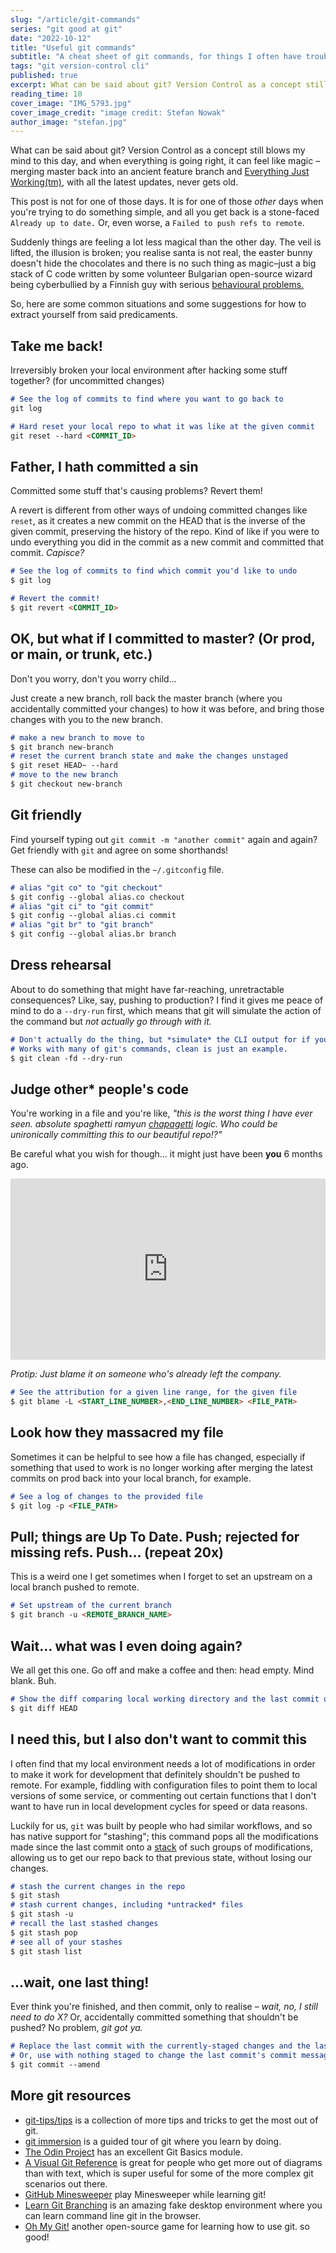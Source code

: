 ```yaml
---
slug: "/article/git-commands"
series: "git good at git"
date: "2022-10-12"
title: "Useful git commands"
subtitle: "A cheat sheet of git commands, for things I often have trouble with"
tags: "git version-control cli"
published: true
excerpt: What can be said about git? Version Control as a concept still blows my mind to this day, and when everything is going right, it can feel like magic. But when it doesn't though...
reading_time: 10
cover_image: "IMG_5793.jpg"
cover_image_credit: "image credit: Stefan Nowak"
author_image: "stefan.jpg"
---
```



What can be said about git? Version Control as a concept still blows my mind to this day, and when everything is going right, it can feel like magic – merging master back into an ancient feature branch and [Everything Just Working(tm)](https://www.youtube.com/watch?v=nVqcxarP9J4), with all the latest updates, never gets old.

This post is not for one of those days. It is for one of those *other* days when you're trying to do something simple, and all you get back is a stone-faced `Already up to date.` Or, even worse, a `Failed to push refs to remote`.

Suddenly things are feeling a lot less magical than the other day. The veil is lifted, the illusion is broken; you realise santa is not real, the easter bunny doesn't hide the chocolates and there is no such thing as magic–just a big stack of C code written by some volunteer Bulgarian open-source wizard being cyberbullied by a Finnish guy with serious [behavioural problems.](https://www.newyorker.com/science/elements/after-years-of-abusive-e-mails-the-creator-of-linux-steps-aside)

So, here are some common situations and some suggestions for how to extract yourself from said predicaments.


## Take me back!

Irreversibly broken your local environment after hacking some stuff together? (for uncommitted changes)

```markdown
# See the log of commits to find where you want to go back to
git log

# Hard reset your local repo to what it was like at the given commit
git reset --hard <COMMIT_ID>
```


## Father, I hath committed a sin

Committed some stuff that's causing problems? Revert them!

A revert is different from other ways of undoing committed changes like `reset`, as it creates a new commit on the HEAD that is the inverse of the given commit, preserving the history of the repo. Kind of like if you were to undo everything you did in the commit as a new commit and committed that commit. *Capisce?*

```markdown
# See the log of commits to find which commit you'd like to undo
$ git log

# Revert the commit!
$ git revert <COMMIT_ID>
```


## OK, but what if I committed to master? (Or prod, or main, or trunk, etc.)

Don't you worry, don't you worry child...

Just create a new branch, roll back the master branch (where you accidentally committed your changes) to how it was before, and bring those changes with you to the new branch.

```markdown
# make a new branch to move to
$ git branch new-branch
# reset the current branch state and make the changes unstaged
$ git reset HEAD~ --hard
# move to the new branch
$ git checkout new-branch
```


## Git friendly

Find yourself typing out `git commit -m "another commit"` again and again? Get friendly with `git` and agree on some shorthands!

These can also be modified in the `~/.gitconfig` file.

```markdown
# alias "git co" to "git checkout"
$ git config --global alias.co checkout
# alias "git ci" to "git commit"
$ git config --global alias.ci commit
# alias "git br" to "git branch"
$ git config --global alias.br branch
```


## Dress rehearsal

About to do something that might have far-reaching, unretractable consequences? Like, say, pushing to production? I find it gives me peace of mind to do a `--dry-run` first, which means that git will simulate the action of the command but *not actually go through with it.*

```markdown
# Don't actually do the thing, but *simulate* the CLI output for if you did.
# Works with many of git's commands, clean is just an example.
$ git clean -fd --dry-run
```


## Judge other* people's code

You're working in a file and you're like, *"this is the worst thing I have ever seen. absolute spaghetti ramyun [chapagetti](https://en.wikipedia.org/wiki/Chapagetti) logic. Who could be unironically committing this to our beautiful repo!?"*

Be careful what you wish for though... it might just have been **you** 6 months ago.

<iframe allow="fullscreen" frameBorder="0" height="290" src="https://giphy.com/embed/zRwA2JgARLVYgWtfgY/video" width="100%"></iframe>

*Protip: Just blame it on someone who's already left the company.*

```markdown
# See the attribution for a given line range, for the given file
$ git blame -L <START_LINE_NUMBER>,<END_LINE_NUMBER> <FILE_PATH>
```


## Look how they massacred my file

Sometimes it can be helpful to see how a file has changed, especially if something that used to work is no longer working after merging the latest commits on prod back into your local branch, for example.


```markdown
# See a log of changes to the provided file
$ git log -p <FILE_PATH>
```


## Pull; things are Up To Date. Push; rejected for missing refs. Push... (repeat 20x)

This is a weird one I get sometimes when I forget to set an upstream on a local branch pushed to remote.

```markdown
# Set upstream of the current branch
$ git branch -u <REMOTE_BRANCH_NAME>
```


## Wait... what was I even doing again?

We all get this one. Go off and make a coffee and then: head empty. Mind blank. Buh.

```markdown
# Show the diff comparing local working directory and the last commit on the current branch
$ git diff HEAD
```


## I need this, but I also don't want to commit this

I often find that my local environment needs a lot of modifications in order to make it work for development that definitely shouldn't be pushed to remote. For example, fiddling with configuration files to point them to local versions of some service, or commenting out certain functions that I don't want to have run in local development cycles for speed or data reasons.

Luckily for us, `git` was built by people who had similar workflows, and so has native support for "stashing"; this command pops all the modifications made since the last commit onto a [stack](https://en.wikipedia.org/wiki/Stack_(abstract_data_type)) of such groups of modifications, allowing us to get our repo back to that previous state, without losing our changes.

```markdown
# stash the current changes in the repo
$ git stash
# stash current changes, including *untracked* files
$ git stash -u
# recall the last stashed changes
$ git stash pop
# see all of your stashes
$ git stash list
```


## ...wait, one last thing!

Ever think you're finished, and then commit, only to realise – *wait, no, I still need to do X?* Or, accidentally committed something that shouldn't be pushed? No problem, *git got ya.*

```markdown
# Replace the last commit with the currently-staged changes and the last commit together in one commit.
# Or, use with nothing staged to change the last commit's commit message.
$ git commit --amend
```


## More git resources
- [git-tips/tips](https://github.com/git-tips/tips) is a collection of more tips and tricks to get the most out of git.
- [git immersion](https://gitimmersion.com) is a guided tour of git where you learn by doing.
- [The Odin Project](https://www.theodinproject.com/lessons/foundations-git-basics) has an excellent Git Basics module.
- [A Visual Git Reference](http://marklodato.github.io/visual-git-guide/index-en.html) is great for people who get more out of diagrams than with text, which is super useful for some of the more complex git scenarios out there.
- [GitHub Minesweeper](https://profy.dev/project/github-minesweeper) play Minesweeper while learning git!
- [Learn Git Branching](https://learngitbranching.js.org) is an amazing fake desktop environment where you can learn command line git in the browser.
- [Oh My Git!](https://ohmygit.org) another open-source game for learning how to use git. so good!